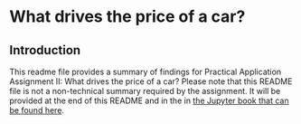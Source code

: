 # What drives the price of a car?

## Introduction

This readme file provides a summary of findings for Practical Application Assignment II: What drives the price of a car? Please note that this README file is not a non-technical summary required by the assignment. It will be provided at the end of this README and in the in [the Jupyter book that can be found here](src/prompt_II.ipynb).